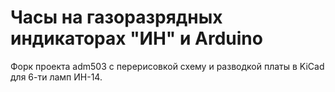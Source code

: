 
# Часы на газоразрядных индикаторах "ИН" и Arduino
Форк проекта adm503 с перерисовкой схему и разводкой платы в KiCad для 6-ти ламп ИН-14.<br>
